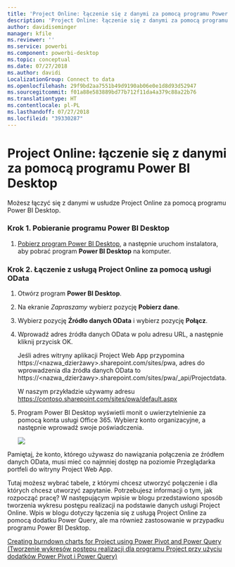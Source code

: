 ```yaml
---
title: 'Project Online: łączenie się z danymi za pomocą programu Power BI Desktop'
description: 'Project Online: łączenie się z danymi za pomocą programu Power BI Desktop'
author: davidiseminger
manager: kfile
ms.reviewer: ''
ms.service: powerbi
ms.component: powerbi-desktop
ms.topic: conceptual
ms.date: 07/27/2018
ms.author: davidi
LocalizationGroup: Connect to data
ms.openlocfilehash: 29f9bd2aa7551b49d9190ab06e0e1d8d93d52947
ms.sourcegitcommit: f01a88e583889bd77b712f11da4a379c88a22b76
ms.translationtype: HT
ms.contentlocale: pl-PL
ms.lasthandoff: 07/27/2018
ms.locfileid: "39330287"
---
```

# <a name="project-online-connect-to-data-through-power-bi-desktop"></a>Project Online: łączenie się z danymi za pomocą programu Power BI Desktop
Możesz łączyć się z danymi w usłudze Project Online za pomocą programu Power BI Desktop.

### <a name="step-1-download-power-bi-desktop"></a>Krok 1. Pobieranie programu Power BI Desktop
1. [Pobierz program Power BI Desktop](http://go.microsoft.com/fwlink/?LinkID=521662), a następnie uruchom instalatora, aby pobrać program **Power BI Desktop** na komputer.

### <a name="step-2-connect-to-project-online-with-odata"></a>Krok 2. Łączenie z usługą Project Online za pomocą usługi OData
1. Otwórz program **Power BI Desktop**.
2. Na ekranie *Zapraszamy* wybierz pozycję **Pobierz dane**.
3. Wybierz pozycję **Źródło danych OData** i wybierz pozycję **Połącz**.
4. Wprowadź adres źródła danych OData w polu adresu URL, a następnie kliknij przycisk OK.
   
   Jeśli adres witryny aplikacji Project Web App przypomina https://\<nazwa_dzierżawy\>.sharepoint.com/sites/pwa, adres do wprowadzenia dla źródła danych OData to https://\<nazwa_dzierżawy\>.sharepoint.com/sites/pwa/\_api/Projectdata.
   
   W naszym przykładzie używamy adresu https://contoso.sharepoint.com/sites/pwa/default.aspx
5. Program Power BI Desktop wyświetli monit o uwierzytelnienie za pomocą konta usługi Office 365. Wybierz konto organizacyjne, a następnie wprowadź swoje poświadczenia.
   
   ![](media/desktop-project-online-connect-to-data/image.png)

Pamiętaj, że konto, którego używasz do nawiązania połączenia ze źródłem danych OData, musi mieć co najmniej dostęp na poziomie Przeglądarka portfeli do witryny Project Web App. 

Tutaj możesz wybrać tabele, z którymi chcesz utworzyć połączenie i dla których chcesz utworzyć zapytanie.  Potrzebujesz informacji o tym, jak rozpocząć pracę?  W następującym wpisie w blogu przedstawiono sposób tworzenia wykresu postępu realizacji na podstawie danych usługi Project Online.  Wpis w blogu dotyczy łączenia się z usługą Project Online za pomocą dodatku Power Query, ale ma również zastosowanie w przypadku programu Power BI Desktop.

[Creating burndown charts for Project using Power Pivot and Power Query (Tworzenie wykresów postępu realizacji dla programu Project przy użyciu dodatków Power Pivot i Power Query)](http://blogs.office.com/2014/03/24/creating-burndown-charts-for-project-using-power-pivot-and-power-query/)

